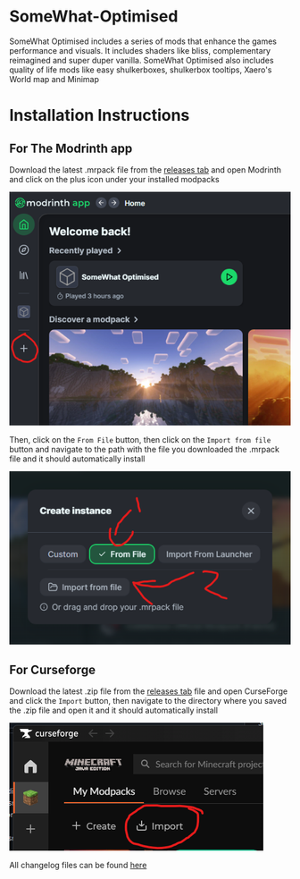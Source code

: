 # SomeWhat-Optimised
SomeWhat Optimised includes a series of mods that enhance the games performance and visuals. 
It includes shaders like bliss, complementary reimagined and super duper vanilla. SomeWhat Optimised also includes quality of life mods like easy shulkerboxes, shulkerbox tooltips, Xaero's World map and Minimap

# Installation Instructions

## For The Modrinth app

Download the latest .mrpack file from the [releases tab](https://github.com/Ghostboo124/SomeWhat-Optimised/releases) and open Modrinth and click on the plus icon under your installed modpacks

![image](https://github.com/Ghostboo124/SomeWhat-Optimised/blob/main/src/images/modrinth-addingModpack1.png)

Then, click on the `From File` button, then click on the `Import from file` button and navigate to the path with the file you downloaded the .mrpack file and it should automatically install

![image](https://github.com/Ghostboo124/SomeWhat-Optimised/blob/main/src/images/modrinth-addingModpack2.png)

## For Curseforge

Download the latest .zip file from the [releases tab](https://github.com/Ghostboo124/SomeWhat-Optimised/releases) file and open CurseForge and click the `Import` button, then navigate to the directory where you saved the .zip file and open it and it should automatically install

![image](https://github.com/Ghostboo124/SomeWhat-Optimised/blob/main/src/images/curseforge-addingModpack1.png)


All changelog files can be found [here](https://github.com/Ghostboo124/SomeWhat-Optimised/blob/main/Changelog)
